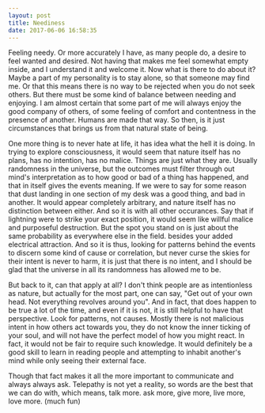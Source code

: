 ```yaml
---
layout: post
title: Neediness
date: 2017-06-06 16:58:35
---
```


Feeling needy. Or more accurately I have, as many people do, a desire to feel wanted and desired. Not having that makes me feel somewhat empty inside, and I understand it and welcome it. Now what is there to do about it?
Maybe a part of my personality is to stay alone, so that someone may find me. Or that this means there is no way to be rejected when you do not seek others. But there must be some kind of balance between needing and enjoying. I am almost certain that some part of me will always enjoy the good company of others, of some feeling of comfort and contentness in the presence of another. Humans are made that way. So then, is it just circumstances that brings us from that natural state of being.

One more thing is to never hate at life, it has idea what the hell it is doing. In trying to explore consciousness, it would seem that nature itself has no plans, has no intention, has no malice. Things are just what they are. Usually randomness in the universe, but the outcomes must filter through out mind's interpretation as to how good or bad of a thing has happened, and that in itself gives the events meaning. If we were to say for some reason that dust landing in one section of my desk was a good thing, and bad in another. It would appear completely arbitrary, and nature itself has no distinction between either. And so it is with all other occurances. Say that if lightning were to strike your exact position, it would seem like willful malice and purposeful destruction. But the spot you stand on is just about the same probability as everywhere else in the field. besides your added electrical attraction. And so it is thus, looking for patterns behind the events to discern some kind of cause or correlation, but never curse the skies for their intent is never to harm, it is just that there is no intent, and I should be glad that the universe in all its randomness has allowed me to be. 

But back to it, can that apply at all? I don't think people are as intentionless as nature, but actually for the most part, one can say, "Get out of your own head. Not everything revolves around you". And in fact, that does happen to be true a lot of the time, and even if it is not, it is still helpful to have that perspective. Look for patterns, not causes. Mostly there is not malicious intent in how others act towards you, they do not know the inner ticking of your soul, and will not have the perfect model of how you might react. In fact, it would not be fair to require such knowledge. It would definitely be a good skill to learn in reading people and attempting to inhabit another's mind while only seeing their external face.

Though that fact makes it all the more important to communicate and always always ask. Telepathy is not yet a reality, so words are the best that we can do with, which means, talk more. ask more, give more, live more, love more. (much fun)